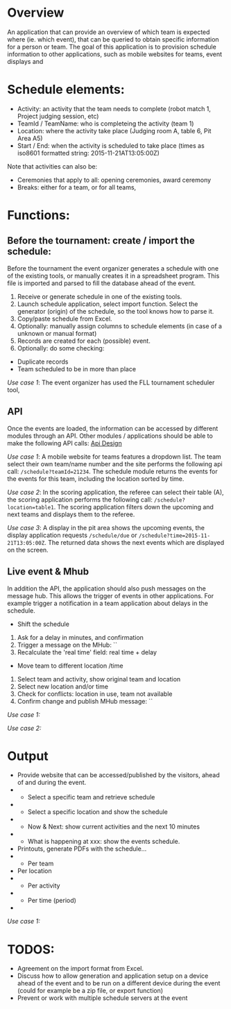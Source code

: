 
# Overview
An application that can provide an overview of which team is expected where (ie. which event), that can be queried to obtain specific information for a person or team. The goal of this application is to provision schedule information to other applications, such as mobile websites for teams, event displays and 

# Schedule elements:
- Activity: an activity that the team needs to complete (robot match 1, Project judging session, etc)
- TeamId / TeamName: who is completeing the activity (team 1)
- Location: where the activity take place (Judging room A, table 6, Pit Area A5)
- Start / End: when the activity is scheduled to take place (times as iso8601 formatted string: 2015-11-21AT13:05:00Z)

Note that activities can also be:
- Ceremonies that apply to all: opening ceremonies, award ceremony
- Breaks: either for a team, or for all teams,

# Functions: 
## Before the tournament: create / import the schedule:
Before the tournament the event organizer generates a schedule with one of the existing tools, or manually creates it in a spreadsheet program. This file is imported and parsed to fill the database ahead of the event.

1. Receive or generate schedule in one of the existing tools.
2. Launch schedule application, select import function. Select the generator (origin) of the schedule, so the tool knows how to parse it.
3. Copy/paste schedule from Excel. 
4. Optionally: manually assign columns to schedule elements (in case of a unknown or manual format) 
5. Records are created for each (possible) event.
6. Optionally: do some checking:
  - Duplicate records
  - Team scheduled to be in more than place

*Use case 1*: The event organizer has used the FLL tournament scheduler tool,

## API
Once the events are loaded, the information can be accessed by different modules through an API. Other modules / applications should be able to make the following API calls: [Api Design](https://github.com/FirstLegoLeague/scheduling/blob/master/apiDesign.md)
 
*Use case 1*: A mobile website for teams features a dropdown list. The team select their own team/name number and the site performs the following api call: `/schedule?teamId=21234`. The schedule module returns the events for the events for this team, including the location sorted by time.

*Use case 2*: In the scoring application, the referee can select their table (A), the scoring application performs the following call: `/schedule?location=table1`. The scoring application filters down the upcoming and next teams and displays them to the referee.

*Use case 3*: A display in the pit area shows the upcoming events, the display application requests `/schedule/due` or `/schedule?time=2015-11-21T13:05:00Z`. The returned data shows the next events which are displayed on the screen.

 ## Live event & Mhub 
In addition the API, the application should also push messages on the message hub. This allows the trigger of events in other applications. For example trigger a notification in a team application about delays in the schedule. 
 
- Shift the schedule
 1. Ask for a delay in minutes, and confirmation
 2. Trigger a message on the MHub: ``
 3. Recalculate the 'real time' field: real time + delay
- Move team to different location /time
 1. Select team and activity, show original team and location
 2. Select new location and/or time
 3. Check for conflicts: location in use, team not available
 4. Confirm change and publish MHub message: ``
 
*Use case 1:* 

*Use case 2:* 
 
# Output
- Provide website that can be accessed/published by the visitors, ahead of and during the event.
-  - Select a specific team and retrieve schedule
-  - Select a specific location and show the schedule
-  - Now & Next: show current activities and the next 10 minutes
-  - What is happening at xxx: show the events schedule. 
- Printouts, generate PDFs with the schedule...
-  - Per team
- Per location
-  - Per activity
-  - Per time (period)
-
*Use case 1:* 

# TODOS:
- Agreement on the import format from Excel.
- Discuss how to allow generation and application setup on a device ahead of the event and to be run on a different device during the event (could for example be a zip file, or export function)
- Prevent or work with multiple schedule servers at the event
